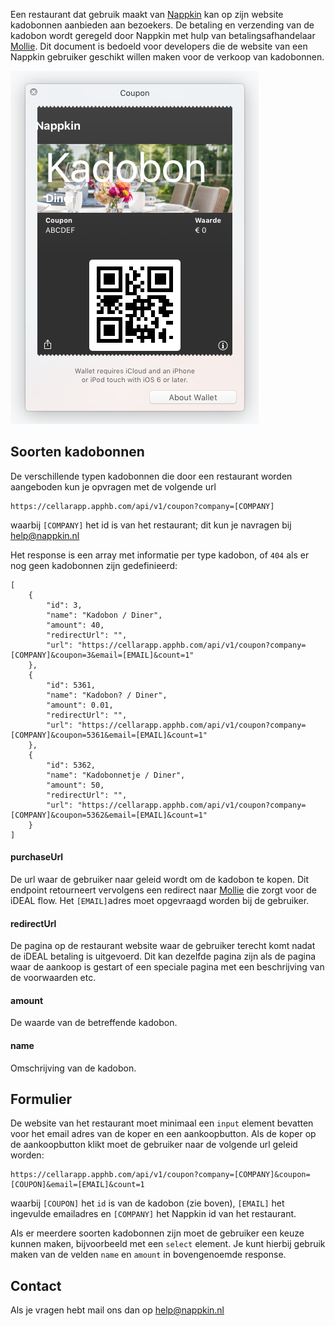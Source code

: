 
Een restaurant dat gebruik maakt van [Nappkin](http://www.nappkin.nl) kan op zijn website kadobonnen aanbieden aan bezoekers. De betaling en verzending van de kadobon wordt geregeld door Nappkin met hulp van betalingsafhandelaar [Mollie](http://www.mollie.com). Dit document is bedoeld voor developers die de website van een Nappkin gebruiker geschikt willen maken voor de verkoop van kadobonnen.

![coupon](https://github.com/nappkin/kadobon/blob/master/pkpass.png)

## Soorten kadobonnen 
De verschillende typen kadobonnen  die door een restaurant worden aangeboden kun je opvragen met de volgende url
```
https://cellarapp.apphb.com/api/v1/coupon?company=[COMPANY]
```
waarbij `[COMPANY]` het id is van het restaurant; dit kun je navragen bij help@nappkin.nl

Het response is een array met informatie per type kadobon, of `404` als er nog geen kadobonnen zijn gedefinieerd:
```
[
    {
        "id": 3,
        "name": "Kadobon / Diner",
        "amount": 40,
        "redirectUrl": "",
        "url": "https://cellarapp.apphb.com/api/v1/coupon?company=[COMPANY]&coupon=3&email=[EMAIL]&count=1"
    },
    {
        "id": 5361,
        "name": "Kadobon? / Diner",
        "amount": 0.01,
        "redirectUrl": "",
        "url": "https://cellarapp.apphb.com/api/v1/coupon?company=[COMPANY]&coupon=5361&email=[EMAIL]&count=1"
    },
    {
        "id": 5362,
        "name": "Kadobonnetje / Diner",
        "amount": 50,
        "redirectUrl": "",
        "url": "https://cellarapp.apphb.com/api/v1/coupon?company=[COMPANY]&coupon=5362&email=[EMAIL]&count=1"
    }
]
```
#### purchaseUrl
De url waar de gebruiker naar geleid wordt om de kadobon te kopen. Dit endpoint retourneert vervolgens een redirect naar [Mollie](http://www.mollie.com) die zorgt voor de iDEAL flow. Het `[EMAIL]`adres moet opgevraagd worden bij de gebruiker.

#### redirectUrl
De pagina op de restaurant website waar de gebruiker terecht komt nadat de iDEAL betaling is uitgevoerd. Dit kan dezelfde pagina zijn als de pagina waar de aankoop is gestart of een speciale pagina met een beschrijving van de voorwaarden etc.

#### amount
De waarde van de betreffende kadobon.

#### name
Omschrijving van de kadobon.

## Formulier
De website van het restaurant moet minimaal een `input` element bevatten voor het email adres van de koper en een aankoopbutton. Als de koper op de aankoopbutton klikt moet de gebruiker naar de volgende url geleid worden:
```
https://cellarapp.apphb.com/api/v1/coupon?company=[COMPANY]&coupon=[COUPON]&email=[EMAIL]&count=1
```
waarbij `[COUPON]` het `id` is van de kadobon (zie boven), `[EMAIL]` het ingevulde emailadres en `[COMPANY]` het Nappkin id van het restaurant.


Als er meerdere soorten kadobonnen zijn moet de gebruiker een keuze kunnen maken, bijvoorbeeld met een `select` element. Je kunt hierbij gebruik maken van de velden `name` en `amount` in  bovengenoemde response.

## Contact
Als je vragen hebt mail ons dan op help@nappkin.nl